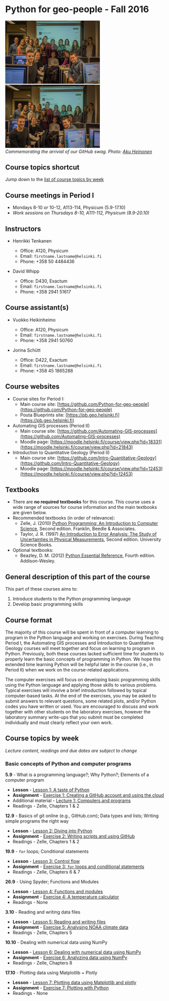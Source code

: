 # Python for geo-people - Fall 2016
<a href="Images/GitHub-swag1.jpg"><img src="Images/GitHub-swag1.jpg" width="300"></a> <a href="Images/GitHub-swag2.jpg"><img src="Images/GitHub-swag2.jpg" width="300"></a><br/>
*Commemorating the arrivial of our GitHub swag. Photo: [Aku Heinonen](https://tuhat.halvi.helsinki.fi/portal/en/person/apheinon)*

## Course topics shortcut
Jump down to the [list of course topics by week](#course-topics-by-week)

## Course meetings in Period I
- Mondays 8-10 *or* 10-12, A113-114, Physicum (5.9-17.10)
- *Work sessions on Thursdays 8-10, A111-112, Physicum (8.9-20.10)*

## Instructors
- Henrikki Tenkanen
  - Office: A120, Physicum
  - Email: `firstname.lastname@helsinki.fi`
  - Phone: +358 50 4484436

- David Whipp
  - Office: D430, Exactum
  - Email: `firstname.lastname@helsinki.fi`
  - Phone: +358 2941 51617

## Course assistant(s)
- Vuokko Heikinheimo
  - Office: A120, Physicum
  - Email: `firstname.lastname@helsinki.fi`
  - Phone: +358 2941 50760 

- Jorina Schütt
  - Office: D422, Exactum
  - Email: `firstname.lastname@helsinki.fi`
  - Phone: +358 45 1865288

## Course websites
- Course sites for Period I:
  - Main course site: [https://github.com/Python-for-geo-people](https://github.com/Python-for-geo-people)
  - Pouta Blueprints site: [https://pb.geo.helsinki.fi](https://pb.geo.helsinki.fi)
- Automating GIS processes (Period II)
  - Main course site: [https://github.com/Automating-GIS-processes](https://github.com/Automating-GIS-processes)
  - Moodle page: [https://moodle.helsinki.fi/course/view.php?id=18331](https://moodle.helsinki.fi/course/view.php?id=21843)
- Introduction to Quantitative Geology (Period II)
  - Main course site: [https://github.com/Intro-Quantitative-Geology](https://github.com/Intro-Quantitative-Geology)
  - Moodle page: [https://moodle.helsinki.fi/course/view.php?id=12453](https://moodle.helsinki.fi/course/view.php?id=12453)

## Textbooks
- There are **no required textbooks** for this course. This course uses a wide range of sources for course information and the main textbooks are given below.
- Recommended textbooks (in order of relevance):
  - Zelle, J. (2010) [Python Programming: An Introduction to Computer Science](http://mcsp.wartburg.edu/zelle/python/ppics2/index.html), Second edition. Franklin, Beedle & Associates.
  - Taylor, J. R. (1997) [An Introduction to Error Analysis: The Study of Uncertainties in Physical Measurements](http://www.uscibooks.com/taylornb.htm), Second edition. University Science Books.
- Optional textbooks:
  - Beazley, D. M. (2012) [Python Essential Reference](http://www.dabeaz.com/per.html), Fourth edition. Addison-Wesley.

## General description of this part of the course
This part of these courses aims to:

1. Introduce students to the Python programming language
2. Develop basic programming skills

## Course format
The majority of this course will be spent in front of a computer learning to program in the Python language and working on exercises.
During Teaching Period I, the Automating GIS processes and Introduction to Quantitative Geology courses will meet together and focus on learning to program in Python. Previously, both these courses lacked sufficient time for students to properly learn the basic concepts of programming in Python. We hope this extended time learning Python will be helpful later in the course (i.e., in Period II) when we work on the course-related applications.

The computer exercises will focus on developing basic programming skills using the Python language and applying those skills to various problems. Typical exercises will involve a brief introduction followed by topical computer-based tasks. At the end of the exercises, you may be asked to submit answers to relevant questions, some related plots, and/or Python codes you have written or used. You are encouraged to discuss and work together with other students on the laboratory exercises, however the laboratory summary write-ups that you submit must be completed individually and must clearly reflect your own work.

## Course topics by week
*Lecture content, readings and due dates are subject to change*
### Basic concepts of Python and computer programs
**5.9** - What is a programming language?; Why Python?; Elements of a computer program
- **Lesson** - [Lesson 1: A taste of Python](https://github.com/Python-for-geo-people/Lesson-1-Course-Environment)
- **Assignment** - [Exercise 1: Creating a GitHub account and using the cloud](https://github.com/Python-for-geo-people/Exercise-1)
- Additional material - [Lecture 1: Computers and programs](https://github.com/Python-for-geo-people/Lecture-slides/tree/master/01-Computers-and-programs)
- Readings - Zelle, Chapters 1 & 2

**12.9** - Basics of git online (e.g., GitHub.com); Data types and lists; Writing simple programs the right way
- **Lesson** - [Lesson 2: Diving into Python](https://github.com/Python-for-geo-people/Lesson-2-Data-types-Lists)
- **Assignment** - [Exercise 2: Writing scripts and using GitHub](https://classroom.github.com/assignment-invitations/a3e02d425c06db7948bcfe7ae7804317)
- Readings - Zelle, Chapters 1 & 2

**19.9** - `for` loops; Conditional statements
- **Lesson** - [Lesson 3: Control flow](https://github.com/Python-for-geo-people/Lesson-3-Loops-Conditional-Statements)
- **Assignment** - [Exercise 3: `for` loops and conditional statements](https://classroom.github.com/assignment-invitations/f8a6eacb78c2f06f8834b391d129a6ab)
- Readings - Zelle, Chapters 6 & 7

**26.9** - Using Spyder; Functions and Modules
- **Lesson** - [Lesson 4: Functions and modules](https://github.com/Python-for-geo-people/Lesson-4-Functions-Modules)
- **Assignment** - [Exercise 4: A temperature calculator](https://classroom.github.com/assignment-invitations/b1ad919e5a8248a11839fec83e45093e)
- Readings - None

**3.10** - Reading and writing data files
- **Lesson** - [Lesson 5: Reading and writing files](https://github.com/Python-for-geo-people/Lesson-5-Reading-Writing)
- **Assignment** - [Exercise 5: Analysing NOAA climate data](https://classroom.github.com/assignment-invitations/17f0f2ee87873cb1bcb2c6a9ec228c42)
- Readings - Zelle, Chapters 5

**10.10** - Dealing with numerical data using NumPy
- **Lesson** - [Lesson 6: Dealing with numerical data using NumPy](https://github.com/Python-for-geo-people/Lesson-6-Intro-to-NumPy)
- **Assignment** - [Exercise 6: Analyzing data using NumPy](https://classroom.github.com/assignment-invitations/91b6f2cfe199617bd94a971f467457be)
- Readings - Zelle, Chapters 8

**17.10** - Plotting data using Matplotlib + Plotly
- **Lesson** - [Lesson 7: Plotting data using Matplotlib and plotly](https://github.com/Python-for-geo-people/Lesson-7-Plotting)
- **Assignment** - [Exercise 7: Plotting with Python](https://classroom.github.com/assignment-invitations/54ad87560677b78169f1c18717bb312e)
- Readings - None
